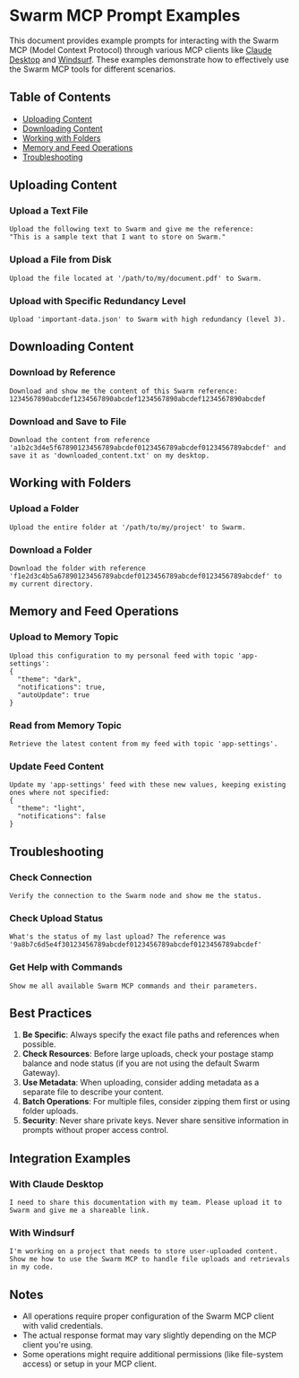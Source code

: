 # Swarm MCP Prompt Examples

This document provides example prompts for interacting with the Swarm MCP (Model Context Protocol) through various MCP
clients like [Claude Desktop](https://claude.ai/download) and [Windsurf](https://windsurf.com/download). These examples
demonstrate how to effectively use the Swarm MCP tools for different scenarios.

## Table of Contents

- [Uploading Content](#uploading-content)
- [Downloading Content](#downloading-content)
- [Working with Folders](#working-with-folders)
- [Memory and Feed Operations](#memory-and-feed-operations)
- [Troubleshooting](#troubleshooting)

## Uploading Content

### Upload a Text File

```
Upload the following text to Swarm and give me the reference:
"This is a sample text that I want to store on Swarm."
```

### Upload a File from Disk

```
Upload the file located at '/path/to/my/document.pdf' to Swarm.
```

### Upload with Specific Redundancy Level

```
Upload 'important-data.json' to Swarm with high redundancy (level 3).
```

## Downloading Content

### Download by Reference

```
Download and show me the content of this Swarm reference: 1234567890abcdef1234567890abcdef1234567890abcdef1234567890abcdef
```

### Download and Save to File

```
Download the content from reference 'a1b2c3d4e5f67890123456789abcdef0123456789abcdef0123456789abcdef' and save it as 'downloaded_content.txt' on my desktop.
```

## Working with Folders

### Upload a Folder

```
Upload the entire folder at '/path/to/my/project' to Swarm.
```

### Download a Folder

```
Download the folder with reference 'f1e2d3c4b5a67890123456789abcdef0123456789abcdef0123456789abcdef' to my current directory.
```

## Memory and Feed Operations

### Upload to Memory Topic

```
Upload this configuration to my personal feed with topic 'app-settings':
{
  "theme": "dark",
  "notifications": true,
  "autoUpdate": true
}
```

### Read from Memory Topic

```
Retrieve the latest content from my feed with topic 'app-settings'.
```

### Update Feed Content

```
Update my 'app-settings' feed with these new values, keeping existing ones where not specified:
{
  "theme": "light",
  "notifications": false
}
```

## Troubleshooting

### Check Connection

```
Verify the connection to the Swarm node and show me the status.
```

### Check Upload Status

```
What's the status of my last upload? The reference was '9a8b7c6d5e4f30123456789abcdef0123456789abcdef0123456789abcdef'
```

### Get Help with Commands

```
Show me all available Swarm MCP commands and their parameters.
```

## Best Practices

1. **Be Specific**: Always specify the exact file paths and references when possible.
2. **Check Resources**: Before large uploads, check your postage stamp balance and node status (if you are not using the
   default Swarm Gateway).
3. **Use Metadata**: When uploading, consider adding metadata as a separate file to describe your content.
4. **Batch Operations**: For multiple files, consider zipping them first or using folder uploads.
5. **Security**: Never share private keys. Never share sensitive information in prompts without proper access control.

## Integration Examples

### With Claude Desktop

```
I need to share this documentation with my team. Please upload it to Swarm and give me a shareable link.
```

### With Windsurf

```
I'm working on a project that needs to store user-uploaded content. Show me how to use the Swarm MCP to handle file uploads and retrievals in my code.
```

## Notes

- All operations require proper configuration of the Swarm MCP client with valid credentials.
- The actual response format may vary slightly depending on the MCP client you're using.
- Some operations might require additional permissions (like file-system access) or setup in your MCP client.
